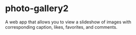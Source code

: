 # photo-gallery2
A web app that allows you to view a slideshow of images with corresponding caption, likes, favorites, and comments.
